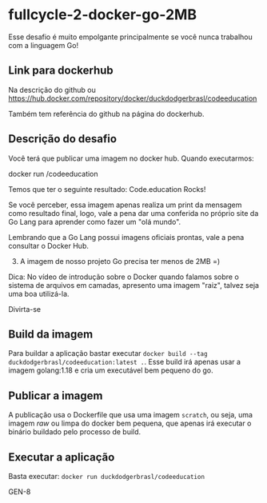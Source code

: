 # fullcycle-2-docker-go-2MB
Esse desafio é muito empolgante principalmente se você nunca trabalhou com a linguagem Go!

## Link para dockerhub
Na descrição do github ou
https://hub.docker.com/repository/docker/duckdodgerbrasl/codeeducation

Também tem referência do github na página do dockerhub.

## Descrição do desafio
Você terá que publicar uma imagem no docker hub. Quando executarmos:

docker run <seu-user>/codeeducation

Temos que ter o seguinte resultado: Code.education Rocks!

Se você perceber, essa imagem apenas realiza um print da mensagem como resultado final, logo, vale a pena dar uma conferida no próprio site da Go Lang para aprender como fazer um "olá mundo".

Lembrando que a Go Lang possui imagens oficiais prontas, vale a pena consultar o Docker Hub.

3) A imagem de nosso projeto Go precisa ter menos de 2MB =)

Dica: No vídeo de introdução sobre o Docker quando falamos sobre o sistema de arquivos em camadas, apresento uma imagem "raiz", talvez seja uma boa utilizá-la.

Divirta-se

## Build da imagem
Para buildar a aplicação bastar executar `docker build --tag duckdodgerbrasl/codeeducation:latest .`.
Esse build irá apenas usar a imagem golang:1.18 e cria um executável bem pequeno do go.

## Publicar a imagem
A publicação usa o Dockerfile que usa uma imagem `scratch`, ou seja, uma imagem _raw_ ou limpa do docker bem pequena, que apenas irá executar o binário buildado pelo processo de build.

## Executar a aplicação
Basta executar:
`docker run duckdodgerbrasl/codeeducation`


GEN-8
